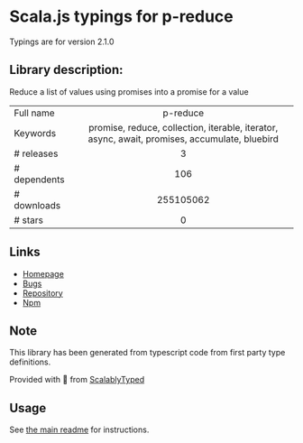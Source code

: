 
# Scala.js typings for p-reduce

Typings are for version 2.1.0

## Library description:
Reduce a list of values using promises into a promise for a value

|                    |                 |
| ------------------ | :-------------: |
| Full name          | p-reduce |
| Keywords           | promise, reduce, collection, iterable, iterator, async, await, promises, accumulate, bluebird |
| # releases         | 3 |
| # dependents       | 106 |
| # downloads        | 255105062 |
| # stars            | 0 |

## Links
- [Homepage](https://github.com/sindresorhus/p-reduce#readme)
- [Bugs](https://github.com/sindresorhus/p-reduce/issues)
- [Repository](https://github.com/sindresorhus/p-reduce)
- [Npm](https://www.npmjs.com/package/p-reduce)
    


## Note
This library has been generated from typescript code from first party type definitions.

Provided with :purple_heart: from [ScalablyTyped](https://github.com/oyvindberg/ScalablyTyped)

## Usage
See [the main readme](../../readme.md) for instructions.


